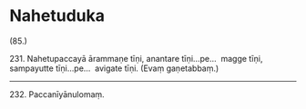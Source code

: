 # Nahetuduka

(85.)

231\. Nahetupaccayā ārammaṇe tīṇi, anantare tīṇi…pe…  magge tīṇi, sampayutte tīṇi…pe…  avigate tīṇi. (Evaṃ gaṇetabbaṃ.)

---

232\. Paccanīyānulomaṃ.
